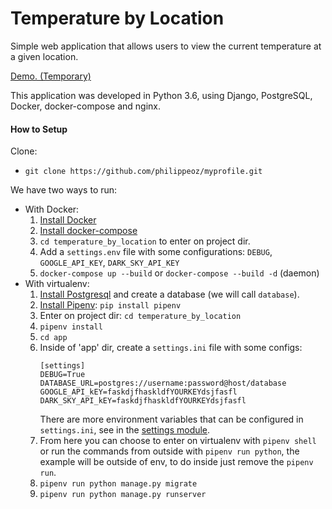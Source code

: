 # Temperature by Location
Simple web application that allows users to view the current temperature at a given
location.

[Demo. (Temporary)](http://temperature.valfok.com)

This application was developed in Python 3.6, using Django, PostgreSQL, Docker, docker-compose and nginx.

#### How to Setup
Clone:
-  `git clone https://github.com/philippeoz/myprofile.git`

We have two ways to run:
-  With Docker:
    1. [Install Docker](https://docs.docker.com/install/)
    2. [Install docker-compose](https://docs.docker.com/compose/install/)
    3. `cd temperature_by_location` to enter on project dir.
    4. Add a `settings.env` file with some configurations: `DEBUG`, `GOOGLE_API_KEY`, `DARK_SKY_API_KEY`
    5. `docker-compose up --build` or `docker-compose --build -d` (daemon)
- With virtualenv:
    1. [Install Postgresql](https://www.postgresql.org/download/) and create a database (we will call `database`).
    2. [Install Pipenv](https://github.com/pypa/pipenv): `pip install pipenv`
    3. Enter on project dir: `cd temperature_by_location`
    4. `pipenv install`
    5. `cd app`
    6. Inside of 'app' dir, create a `settings.ini` file with some configs:
        ```
        [settings]
        DEBUG=True
        DATABASE_URL=postgres://username:password@host/database
        GOOGLE_API_kEY=faskdjfhaskldfYOURKEYdsjfasfl
        DARK_SKY_API_kEY=faskdjfhaskldfYOURKEYdsjfasfl
        ```
        There are more environment variables that can be configured in `settings.ini`, see in the [settings module](https://github.com/philippeoz/temperature_by_location/tree/master/app/settings).
    7. From here you can choose to enter on virtualenv with `pipenv shell` or run the commands from outside with `pipenv run python`, the example will be outside of env, to do inside just remove the `pipenv run`.
    8. `pipenv run python manage.py migrate`
    9. `pipenv run python manage.py runserver`